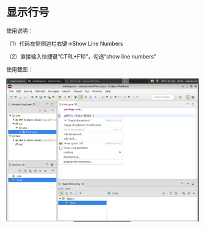 # 显示行号

使用说明：

（1）代码左侧侧边栏右键->Show Line Numbers

（2）直接输入快捷键“CTRL+F10”，勾选“show line numbers”


使用截图：

 ![image](./img/z5.png)  

